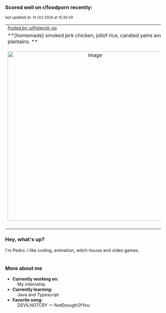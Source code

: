 ### Scored well on r/foodporn recently:

<p align="left"><sub>last updated at: 14 Oct 2024 at 15:30:29</sub></p>

|   |
| --- |
| <sub>[Posted by: u/ProjectA-ko][source]</sub> |
| **[homemade] smoked jerk chicken, jollof rice, candied yams and plantains. ** | 
|<p align="center"> <img alt="image" src="https://i.redd.it/m8o7drncxbtd1.jpeg" width="550" /> </p>|
|   |

### Hey, what's up?

I'm Pedro. I like coding, animation, witch-house and video games.<br><br>

### More about me
- **Currently working on:**  
&nbsp;&nbsp;&nbsp;&nbsp;My internship
- **Currently learning:**  
&nbsp;&nbsp;&nbsp;&nbsp;Java and Typescript
- **Favorite song:**  
&nbsp;&nbsp;&nbsp;&nbsp;DEVILNOTCRY — NotEnoughOfYou<br><br>

  



  
  
  
[linkedin]: https://linkedin.com/in/pedro-h-r-gomes-8a487b14a/
[gmail]: mailto:pilique11@gmail.com
[source]: https://reddit.com/r/FoodPorn/comments/1fy6lo8/homemade_smoked_jerk_chicken_jollof_rice_candied/
[redditAPI]: https://www.reddit.com/dev/api/